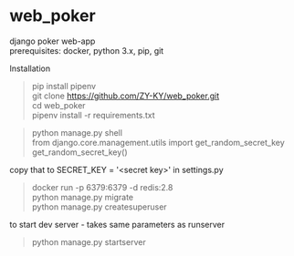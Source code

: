 # web_poker
django poker web-app  
prerequisites: docker, python 3.x, pip, git

Installation  
> pip install pipenv  
git clone https://github.com/ZY-KY/web_poker.git  
cd web_poker  
pipenv install -r requirements.txt  

> python manage.py shell  
from django.core.management.utils import get_random_secret_key  
get_random_secret_key()  

copy that to SECRET_KEY = '\<secret key\>' in settings.py  

> docker run -p 6379:6379 -d redis:2.8  
python manage.py migrate  
python manage.py createsuperuser  

to start dev server - takes same parameters as runserver  
> python manage.py startserver  
